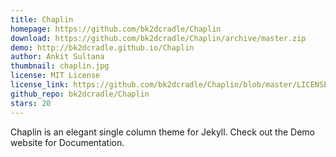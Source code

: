 ```yaml
---
title: Chaplin 
homepage: https://github.com/bk2dcradle/Chaplin
download: https://github.com/bk2dcradle/Chaplin/archive/master.zip
demo: http://bk2dcradle.github.io/Chaplin
author: Ankit Sultana
thumbnail: chaplin.jpg
license: MIT License
license_link: https://github.com/bk2dcradle/Chaplin/blob/master/LICENSE
github_repo: bk2dcradle/Chaplin
stars: 20
---
```


Chaplin is an elegant single column theme for Jekyll. Check out the
Demo website for Documentation.
